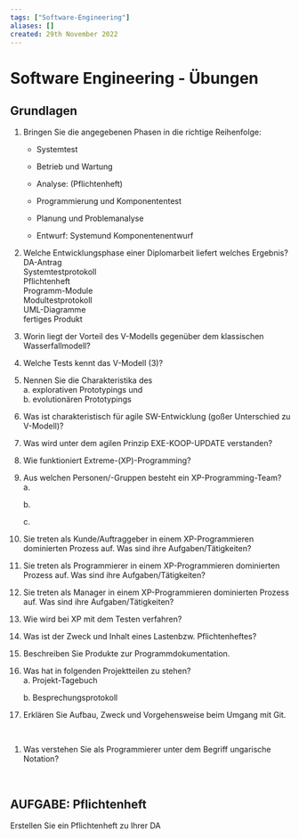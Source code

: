 ```yaml
---
tags: ["Software-Engineering"]
aliases: []
created: 29th November 2022
---
```


# Software Engineering - Übungen

## Grundlagen

1. Bringen Sie die angegebenen Phasen in die richtige Reihenfolge:
   
   - Systemtest
   
   - Betrieb und Wartung
   
   - Analyse: (Pflichtenheft)
   
   - Programmierung und Komponententest
   
   - Planung und Problemanalyse
   - Entwurf: Systemund Komponentenentwurf

 

2. Welche Entwicklungsphase einer Diplomarbeit liefert welches Ergebnis?  
   DA-Antrag  
   Systemtestprotokoll  
   Pflichtenheft  
   Programm-Module  
   Modultestprotokoll  
   UML-Diagramme  
   fertiges Produkt
   
   
   
3. Worin liegt der Vorteil des V-Modells gegenüber dem klassischen Wasserfallmodell?

   

4. Welche Tests kennt das V-Modell (3)?

   

5. Nennen Sie die Charakteristika des  
   a. explorativen Prototypings und  
   b. evolutionären Prototypings

   

6. Was ist charakteristisch für agile SW-Entwicklung (goßer Unterschied zu V-Modell)?

   

7. Was wird unter dem agilen Prinzip EXE-KOOP-UPDATE verstanden?

   

8. Wie funktioniert Extreme-(XP)-Programming?

   

9. Aus welchen Personen/-Gruppen besteht ein XP-Programming-Team?  
   a.

   b.

   c.

   

10. Sie treten als Kunde/Auftraggeber in einem XP-Programmieren dominierten Prozess auf. Was sind ihre Aufgaben/Tätigkeiten?
  
   
  
11. Sie treten als Programmierer in einem XP-Programmieren dominierten Prozess auf. Was sind ihre Aufgaben/Tätigkeiten?
  
   
  
12. Sie treten als Manager in einem XP-Programmieren dominierten Prozess auf. Was sind ihre Aufgaben/Tätigkeiten?
  
    
  
13. Wie wird bei XP mit dem Testen verfahren?

    

14. Was ist der Zweck und Inhalt eines Lastenbzw. Pflichtenheftes?

    

15. Beschreiben Sie Produkte zur Programmdokumentation.

    

16. Was hat in folgenden Projektteilen zu stehen?  
    a. Projekt-Tagebuch

    b. Besprechungsprotokoll

    
    
17. Erklären Sie Aufbau, Zweck und Vorgehensweise beim Umgang mit Git.

  ​    

1. Was verstehen Sie als Programmierer unter dem Begriff ungarische Notation?

  ​    


AUFGABE: Pflichtenheft
--------------------------------------------------------------------------------
Erstellen Sie ein Pflichtenheft zu Ihrer DA
